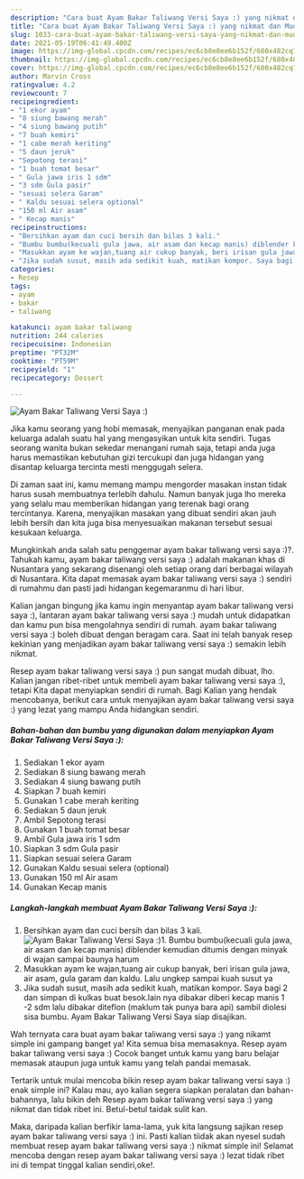 ```yaml
---
description: "Cara buat Ayam Bakar Taliwang Versi Saya :) yang nikmat dan Mudah Dibuat"
title: "Cara buat Ayam Bakar Taliwang Versi Saya :) yang nikmat dan Mudah Dibuat"
slug: 1033-cara-buat-ayam-bakar-taliwang-versi-saya-yang-nikmat-dan-mudah-dibuat
date: 2021-05-19T06:41:49.400Z
image: https://img-global.cpcdn.com/recipes/ec6cb8e8ee6b152f/680x482cq70/ayam-bakar-taliwang-versi-saya-foto-resep-utama.jpg
thumbnail: https://img-global.cpcdn.com/recipes/ec6cb8e8ee6b152f/680x482cq70/ayam-bakar-taliwang-versi-saya-foto-resep-utama.jpg
cover: https://img-global.cpcdn.com/recipes/ec6cb8e8ee6b152f/680x482cq70/ayam-bakar-taliwang-versi-saya-foto-resep-utama.jpg
author: Marvin Cross
ratingvalue: 4.2
reviewcount: 7
recipeingredient:
- "1 ekor ayam"
- "8 siung bawang merah"
- "4 siung bawang putih"
- "7 buah kemiri"
- "1 cabe merah keriting"
- "5 daun jeruk"
- "Sepotong terasi"
- "1 buah tomat besar"
- " Gula jawa iris 1 sdm"
- "3 sdm Gula pasir"
- "sesuai selera Garam"
- " Kaldu sesuai selera optional"
- "150 ml Air asam"
- " Kecap manis"
recipeinstructions:
- "Bersihkan ayam dan cuci bersih dan bilas 3 kali."
- "Bumbu bumbu(kecuali gula jawa, air asam dan kecap manis) diblender kemudian ditumis dengan minyak di wajan sampai baunya harum"
- "Masukkan ayam ke wajan,tuang air cukup banyak, beri irisan gula jawa, air asam, gula garam dan kaldu. Lalu ungkep sampai kuah susut ya"
- "Jika sudah susut, masih ada sedikit kuah, matikan kompor. Saya bagi 2 dan simpan di kulkas buat besok.lain nya dibakar diberi kecap manis 1 -2 sdm lalu dibakar diteflon (maklum tak punya bara api) sambil diolesi sisa bumbu. Ayam Bakar Taliwang Versi Saya siap disajikan."
categories:
- Resep
tags:
- ayam
- bakar
- taliwang

katakunci: ayam bakar taliwang 
nutrition: 244 calories
recipecuisine: Indonesian
preptime: "PT32M"
cooktime: "PT59M"
recipeyield: "1"
recipecategory: Dessert

---
```



![Ayam Bakar Taliwang Versi Saya :)](https://img-global.cpcdn.com/recipes/ec6cb8e8ee6b152f/680x482cq70/ayam-bakar-taliwang-versi-saya-foto-resep-utama.jpg)

Jika kamu seorang yang hobi memasak, menyajikan panganan enak pada keluarga adalah suatu hal yang mengasyikan untuk kita sendiri. Tugas seorang  wanita bukan sekedar menangani rumah saja, tetapi anda juga harus memastikan kebutuhan gizi tercukupi dan juga hidangan yang disantap keluarga tercinta mesti menggugah selera.

Di zaman  saat ini, kamu memang mampu mengorder masakan instan tidak harus susah membuatnya terlebih dahulu. Namun banyak juga lho mereka yang selalu mau memberikan hidangan yang terenak bagi orang tercintanya. Karena, menyajikan masakan yang dibuat sendiri akan jauh lebih bersih dan kita juga bisa menyesuaikan makanan tersebut sesuai kesukaan keluarga. 



Mungkinkah anda salah satu penggemar ayam bakar taliwang versi saya :)?. Tahukah kamu, ayam bakar taliwang versi saya :) adalah makanan khas di Nusantara yang sekarang disenangi oleh setiap orang dari berbagai wilayah di Nusantara. Kita dapat memasak ayam bakar taliwang versi saya :) sendiri di rumahmu dan pasti jadi hidangan kegemaranmu di hari libur.

Kalian jangan bingung jika kamu ingin menyantap ayam bakar taliwang versi saya :), lantaran ayam bakar taliwang versi saya :) mudah untuk didapatkan dan kamu pun bisa mengolahnya sendiri di rumah. ayam bakar taliwang versi saya :) boleh dibuat dengan beragam cara. Saat ini telah banyak resep kekinian yang menjadikan ayam bakar taliwang versi saya :) semakin lebih nikmat.

Resep ayam bakar taliwang versi saya :) pun sangat mudah dibuat, lho. Kalian jangan ribet-ribet untuk membeli ayam bakar taliwang versi saya :), tetapi Kita dapat menyiapkan sendiri di rumah. Bagi Kalian yang hendak mencobanya, berikut cara untuk menyajikan ayam bakar taliwang versi saya :) yang lezat yang mampu Anda hidangkan sendiri.

<!--inarticleads1-->

##### Bahan-bahan dan bumbu yang digunakan dalam menyiapkan Ayam Bakar Taliwang Versi Saya :):

1. Sediakan 1 ekor ayam
1. Sediakan 8 siung bawang merah
1. Sediakan 4 siung bawang putih
1. Siapkan 7 buah kemiri
1. Gunakan 1 cabe merah keriting
1. Sediakan 5 daun jeruk
1. Ambil Sepotong terasi
1. Gunakan 1 buah tomat besar
1. Ambil  Gula jawa iris 1 sdm
1. Siapkan 3 sdm Gula pasir
1. Siapkan sesuai selera Garam
1. Gunakan  Kaldu sesuai selera (optional)
1. Gunakan 150 ml Air asam
1. Gunakan  Kecap manis




<!--inarticleads2-->

##### Langkah-langkah membuat Ayam Bakar Taliwang Versi Saya :):

1. Bersihkan ayam dan cuci bersih dan bilas 3 kali.
<img src="https://img-global.cpcdn.com/steps/1c302dbf253ba7ec/160x128cq70/ayam-bakar-taliwang-versi-saya-langkah-memasak-1-foto.jpg" alt="Ayam Bakar Taliwang Versi Saya :)">1. Bumbu bumbu(kecuali gula jawa, air asam dan kecap manis) diblender kemudian ditumis dengan minyak di wajan sampai baunya harum
1. Masukkan ayam ke wajan,tuang air cukup banyak, beri irisan gula jawa, air asam, gula garam dan kaldu. Lalu ungkep sampai kuah susut ya
1. Jika sudah susut, masih ada sedikit kuah, matikan kompor. Saya bagi 2 dan simpan di kulkas buat besok.lain nya dibakar diberi kecap manis 1 -2 sdm lalu dibakar diteflon (maklum tak punya bara api) sambil diolesi sisa bumbu. Ayam Bakar Taliwang Versi Saya siap disajikan.




Wah ternyata cara buat ayam bakar taliwang versi saya :) yang nikamt simple ini gampang banget ya! Kita semua bisa memasaknya. Resep ayam bakar taliwang versi saya :) Cocok banget untuk kamu yang baru belajar memasak ataupun juga untuk kamu yang telah pandai memasak.

Tertarik untuk mulai mencoba bikin resep ayam bakar taliwang versi saya :) enak simple ini? Kalau mau, ayo kalian segera siapkan peralatan dan bahan-bahannya, lalu bikin deh Resep ayam bakar taliwang versi saya :) yang nikmat dan tidak ribet ini. Betul-betul taidak sulit kan. 

Maka, daripada kalian berfikir lama-lama, yuk kita langsung sajikan resep ayam bakar taliwang versi saya :) ini. Pasti kalian tiidak akan nyesel sudah membuat resep ayam bakar taliwang versi saya :) nikmat simple ini! Selamat mencoba dengan resep ayam bakar taliwang versi saya :) lezat tidak ribet ini di tempat tinggal kalian sendiri,oke!.

